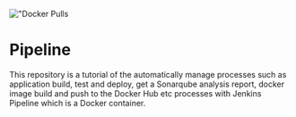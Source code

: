 !["Docker Pulls](https://img.shields.io/docker/pulls/hakdogan/pipeline.svg)

Pipeline
===================
This repository is a tutorial of the automatically manage processes such as application build, test and deploy, get a Sonarqube analysis report, docker image build and push to the Docker Hub etc processes with Jenkins Pipeline which is a Docker container.